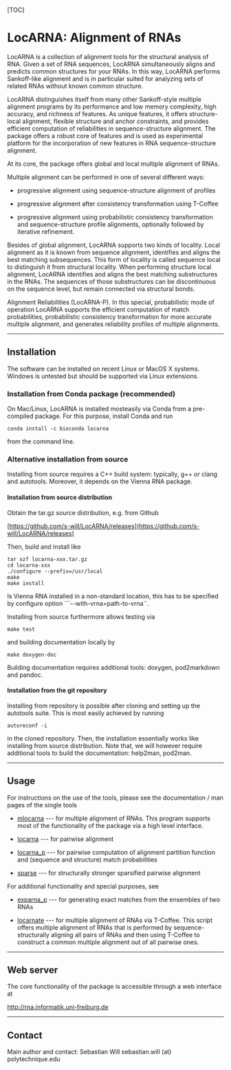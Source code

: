 [TOC]

LocARNA: Alignment of RNAs
==========================

LocARNA is a collection of alignment tools for the structural analysis
of RNA. Given a set of RNA sequences, LocARNA simultaneously aligns
and predicts common structures for your RNAs. In this way, LocARNA
performs Sankoff-like alignment and is in particular suited for
analyzing sets of related RNAs without known common structure.

LocARNA distinguishes itself from many other Sankoff-style multiple
alignment programs by its performance and low memory complexity, high
accuracy, and richness of features. As unique features, it offers
structure-local alignment, flexible structure and anchor constraints,
and provides efficient computation of reliabilities in
sequence-structure alignment. The package offers a robust core of
features and is used as experimental platform for the incorporation of
new features in RNA sequence-structure alignment.


At its core, the package offers global and local multiple alignment of
RNAs.

Multiple alignment can be performed in one of several different ways:

* progressive alignment using sequence-structure alignment of profiles

* progressive alignment after consistency transformation using
T-Coffee

* progressive alignment using probabilistic consistency transformation
  and sequence-structure profile alignments, optionally followed by
  iterative refinement.


Besides of global alignment, LocARNA supports two kinds of
locality. Local alignment as it is known from sequence alignment,
identifies and aligns the best matching subsequences. This form of
locality is called sequence local to distinguish it from structural
locality. When performing structure local alignment, LocARNA
identifies and aligns the best matching substructures in the RNAs. The
sequences of those substructures can be discontinuous on the sequence
level, but remain connected via structural bonds.

Alignment Reliabilities (LocARNA-P). In this special, probabilistic
mode of operation LocARNA supports the efficient computation of match
probabilities, probabilistic consistency transformation for more
accurate multiple alignment, and generates reliability profiles of
multiple alignments.


------------
Installation
------------

The software can be installed on recent Linux or MacOS X systems. Windows
is untested but should be supported via Linux extensions.

### Installation from Conda package (recommended)

On Mac/Linux, LocARNA is installed mosteasily via Conda from a pre-compiled
package. For this purpose, install Conda and run

```
conda install -c bioconda locarna
```

from the command line.


### Alternative installation from source

Installing from source requires a C++ build system: typically, g++ or
clang and autotools. Moreover, it depends on the Vienna RNA package.

#### Installation from source distribution

Obtain the tar.gz source distribution, e.g. from Github

[https://github.com/s-will/LocARNA/releases](https://github.com/s-will/LocARNA/releases)

Then, build and install like

```
tar xzf locarna-xxx.tar.gz
cd locarna-xxx
./configure --prefix=/usr/local
make
make install
```

Is Vienna RNA installed in a non-standard location, this has to be
specified by configure option ```--with-vrna=path-to-vrna``.

Installing from source furthermore allows testing via

```
make test
```

and building documentation locally by

```
make doxygen-doc
```

Building documentation requires additional tools: doxygen, pod2markdown and pandoc.



#### Installation from the git repository

Installing from repository is possible after cloning and setting up the
autotools suite. This is most easily achieved by running

```
autoreconf -i
```

in the cloned repository. Then, the installation essentially works like
installing from source distribution. Note that, we will however require
additional tools to build the documentation: help2man, pod2man.



-----
Usage
-----

For instructions on the use of the tools, please see the documentation / man pages of
the single tools

* [mlocarna](md_src_Utils_mlocarna.html) --- for multiple alignment of
  RNAs.  This program supports most of the functionality of the package via
  a high level interface.

* [locarna](md__build_Doc_man_locarna.html) --- for pairwise alignment

* [locarna_p](md__build_Doc_man_locarna_p.html) --- for pairwise computation of alignment partition function
  and (sequence and structure) match probabilities

* [sparse](md__build_Doc_man_sparse.html) --- for structurally stronger sparsified pairwise alignment


For additional functionality and special purposes, see

* [exparna_p](md__build_Doc_man_exparna_p.html) --- for generating exact matches from the ensembles of two RNAs

* [locarnate](md_src_Utils_locarnate.html) --- for multiple alignment of
  RNAs via T-Coffee. This script offers multiple alignment of RNAs that is
  performed by sequence-structurally aligning all pairs of RNAs and then
  using T-Coffee to construct a common multiple alignment out of all
  pairwise ones.



----------
Web server
----------


The core functionality of the package is accessible through a web
interface at

   http://rna.informatik.uni-freiburg.de


-------
Contact
-------

Main author and contact: Sebastian Will sebastian.will (at) polytechnique.edu
